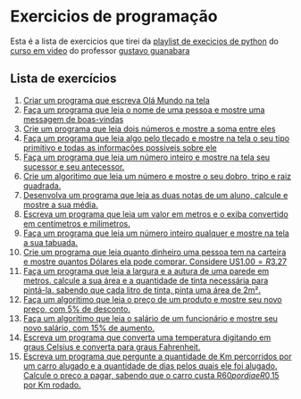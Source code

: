 # Exercicios de programação

Esta é a lista de exercicios que tirei da [playlist de execicios de python](https://youtube.com/playlist?list=PLHz_AreHm4dm6wYOIW20Nyg12TAjmMGT-)
do [curso em video](https://www.cursoemvideo.com) do professor [gustavo guanabara](https://github.com/gustavoguanabara)

## Lista de exercícios

001. [Criar um programa que escreva Olá Mundo na tela][001]
002. [Faça um programa que leia o nome de uma pessoa e mostre uma messagem de boas-vindas][002]
003. [Crie um programa que  leia dois números e mostre a soma entre eles][003]
004. [Faça um programa que leia algo pelo tlecado e mostre na tela o seu tipo primitivo e todas as informações possiveis sobre ele][004]
005. [Faça um programa que leia um número inteiro e mostre na tela seu sucessor e seu antecessor.][005]
006. [Crie um algoritimo que leia um número e mostre o seu dobro, tripo e raiz quadrada.][006]
007. [Desenvolva um programa que leia as duas notas de um aluno, calcule e mostre a sua média.][007]
008. [Escreva um programa que leia um valor em metros e o exiba convertido em centímetros e milimetros.][008]
009. [Faça um programa que leia um número inteiro qualquer e mostre na tela a sua tabuada.][009]
010. [Crie um programa que leia quanto dinheiro uma pessoa tem na carteira e mostre quantos Dólares ela pode comprar. Considere US$1.00 = R$3.27][010]
011. [Faça um programa que leia a largura e a autura de uma parede em metros. calcule a sua área e a quantidade de tinta necessária para pintá-la. sabendo que cada litro de tinta, pinta uma área de 2m².][011]
012. [Faça um algoritimo que leia o preço de um produto e mostre seu novo preço, com 5% de desconto.][012]
013. [Faça um algoritimo que leia o salário de um funcionário e mostre seu novo salário, com 15% de aumento.][013]
014. [Escreva um programa que converta uma temperatura digitando em graus Celsius e converta para graus Fahrenheit.][014]
015. [Escreva um programa que pergunte a quantidade de Km percorridos por um carro alugado e a quantidade de dias pelos quais ele foi alugado. Calcule o preço a pagar, sabendo que o carro custa R$60 por dia e R$0,15 por Km rodado.][015]


[001]: ../../tree/pt/001
[002]: ../../tree/pt/002
[003]: ../../tree/pt/003
[004]: ../../tree/pt/004
[005]: ../../tree/pt/005
[006]: ../../tree/pt/006
[007]: ../../tree/pt/007
[008]: ../../tree/pt/008
[009]: ../../tree/pt/009
[010]: ../../tree/pt/010
[011]: ../../tree/pt/011
[012]: ../../tree/pt/012
[013]: ../../tree/pt/013
[014]: ../../tree/pt/014
[015]: ../../tree/pt/015
[016]: ../../tree/pt/016
[017]: ../../tree/pt/017
[018]: ../../tree/pt/018
[019]: ../../tree/pt/019
[020]: ../../tree/pt/020
[021]: ../../tree/pt/021
[022]: ../../tree/pt/022
[023]: ../../tree/pt/023
[024]: ../../tree/pt/024
[025]: ../../tree/pt/025
[026]: ../../tree/pt/026
[027]: ../../tree/pt/027
[028]: ../../tree/pt/028
[029]: ../../tree/pt/029
[030]: ../../tree/pt/030
[031]: ../../tree/pt/031
[032]: ../../tree/pt/032
[033]: ../../tree/pt/033
[034]: ../../tree/pt/034
[035]: ../../tree/pt/035
[036]: ../../tree/pt/036
[037]: ../../tree/pt/037
[038]: ../../tree/pt/038
[039]: ../../tree/pt/039
[040]: ../../tree/pt/040
[041]: ../../tree/pt/041
[042]: ../../tree/pt/042
[043]: ../../tree/pt/043
[044]: ../../tree/pt/044
[045]: ../../tree/pt/045
[046]: ../../tree/pt/046
[047]: ../../tree/pt/047
[048]: ../../tree/pt/048
[049]: ../../tree/pt/049
[050]: ../../tree/pt/050
[051]: ../../tree/pt/051
[052]: ../../tree/pt/052
[053]: ../../tree/pt/053
[054]: ../../tree/pt/054
[055]: ../../tree/pt/055
[056]: ../../tree/pt/056
[057]: ../../tree/pt/057
[058]: ../../tree/pt/058
[059]: ../../tree/pt/059
[060]: ../../tree/pt/060
[061]: ../../tree/pt/061
[062]: ../../tree/pt/062
[063]: ../../tree/pt/063
[064]: ../../tree/pt/064
[065]: ../../tree/pt/065
[066]: ../../tree/pt/066
[067]: ../../tree/pt/067
[068]: ../../tree/pt/068
[069]: ../../tree/pt/069
[070]: ../../tree/pt/070
[071]: ../../tree/pt/071
[072]: ../../tree/pt/072
[073]: ../../tree/pt/073
[074]: ../../tree/pt/074
[075]: ../../tree/pt/075
[076]: ../../tree/pt/076
[077]: ../../tree/pt/077
[078]: ../../tree/pt/078
[079]: ../../tree/pt/079
[080]: ../../tree/pt/080
[081]: ../../tree/pt/081
[082]: ../../tree/pt/082
[083]: ../../tree/pt/083
[084]: ../../tree/pt/084
[085]: ../../tree/pt/085
[086]: ../../tree/pt/086
[087]: ../../tree/pt/087
[088]: ../../tree/pt/088
[089]: ../../tree/pt/089
[090]: ../../tree/pt/090
[091]: ../../tree/pt/091
[092]: ../../tree/pt/092
[093]: ../../tree/pt/093
[094]: ../../tree/pt/094
[095]: ../../tree/pt/095
[096]: ../../tree/pt/096
[097]: ../../tree/pt/097
[098]: ../../tree/pt/098
[099]: ../../tree/pt/099
[100]: ../../tree/pt/100
[101]: ../../tree/pt/101
[102]: ../../tree/pt/102
[103]: ../../tree/pt/103
